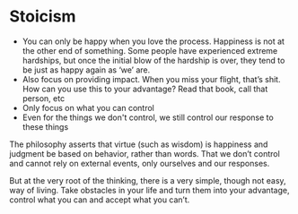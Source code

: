 # Stoicism
- You can only be happy when you love the process. Happiness is not at the other end of something. Some people have experienced extreme hardships, but once the initial blow of the hardship is over, they tend to be just as happy again as ‘we’ are. 
- Also focus on providing impact. When you miss your flight, that’s shit. How can you use this to your advantage? Read that book, call that person, etc
- Only focus on what you can control
- Even for the things we don't control, we still control our response to these things 

The philosophy asserts that virtue (such as wisdom) is happiness and judgment be based on behavior, rather than words. That we don’t control and cannot rely on external events, only ourselves and our responses.

But at the very root of the thinking, there is a very simple, though not easy, way of living. Take obstacles in your life and turn them into your advantage, control what you can and accept what you can’t.
